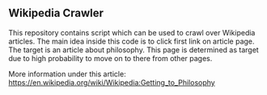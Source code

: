 ## Wikipedia Crawler 
This repository contains script which can be used to crawl over Wikipedia articles.
The main idea inside this code is to click first link on article page.
The target is an article about philosophy. 
This page is determined as target due to high probability to move on to there from other pages.

More information under this article: https://en.wikipedia.org/wiki/Wikipedia:Getting_to_Philosophy